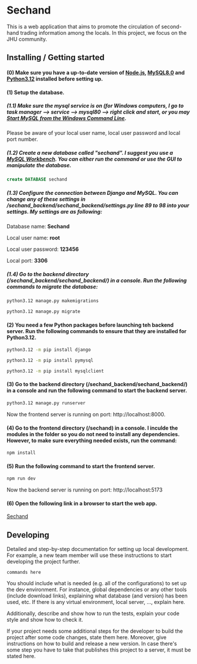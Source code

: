 # Sechand

This is a web application that aims to promote the circulation of second-hand trading information among the locals. In this project, we focus on the JHU community.

## Installing / Getting started

#### (0) Make sure you have a up-to-date version of [Node.js](https://nodejs.org/en), [MySQL8.0](https://dev.mysql.com/downloads/) and [Python3.12](https://www.python.org/downloads/) installed before setting up.

#### (1) Setup the database.

##### (1.1) Make sure the mysql service is on (for Windows computers, I go to task manager --> service --> mysql80 --> right click and start, or you may [Start MySQL from the Windows Command Line](https://dev.mysql.com/doc/refman/8.0/en/windows-install-archive.html).

Please be aware of your local user name, local user password and local port number.


##### (1.2) Create a new database called "sechand". I suggest you use a [MySQL Workbench](https://www.mysql.com/products/workbench/). You can either run the command or use the GUI to manipulate the database.

```sql
create DATABASE sechand
```

##### (1.3) Configure the connection between Django and MySQL. You can change any of these settings in /sechand_backend/sechand_backend/settings.py line 89 to 98 into your settings. My settings are as following:

Database name: **Sechand**

Local user name: **root**

Local user password: **123456**

Local port: **3306**

##### (1.4) Go to the backend directory (/sechand_backend/sechand_backend/) in a console. Run the following commands to migrate the database:

```cmd
python3.12 manage.py makemigrations
```

```cmd
python3.12 manage.py migrate
```


#### (2) You need a few Python packages before launching teh backend server. Run the following commands to ensure that they are installed for Python3.12.

```cmd
python3.12 -m pip install django
```

```cmd
python3.12 -m pip install pymysql
```

```cmd
python3.12 -m pip install mysqlclient
```

#### (3) Go to the backend directory (/sechand_backend/sechand_backend/) in a console and run the following command to start the backend server.


```cmd
python3.12 manage.py runserver
```

Now the frontend server is running on port: http://localhost:8000.

#### (4) Go to the frontend directory (/sechand) in a console. I inculde the modules in the folder so you do not need to install any dependencies. However, to make sure everything needed exists, run the command:

```cmd
npm install
```

#### (5) Run the following command to start the frontend server.

```cmd
npm run dev
```

Now the backend server is running on port: http://localhost:5173

#### (6) Open  the following link in a browser to start the web app.

[Sechand](http://localhost:5173 )

## Developing

Detailed and step-by-step documentation for setting up local development. For example, a new team member will use these instructions to start developing the project further. 

```shell
commands here
```

You should include what is needed (e.g. all of the configurations) to set up the dev environment. For instance, global dependencies or any other tools (include download links), explaining what database (and version) has been used, etc. If there is any virtual environment, local server, ..., explain here. 

Additionally, describe and show how to run the tests, explain your code style and show how to check it.

If your project needs some additional steps for the developer to build the project after some code changes, state them here. Moreover, give instructions on how to build and release a new version. In case there's some step you have to take that publishes this project to a server, it must be stated here. 
